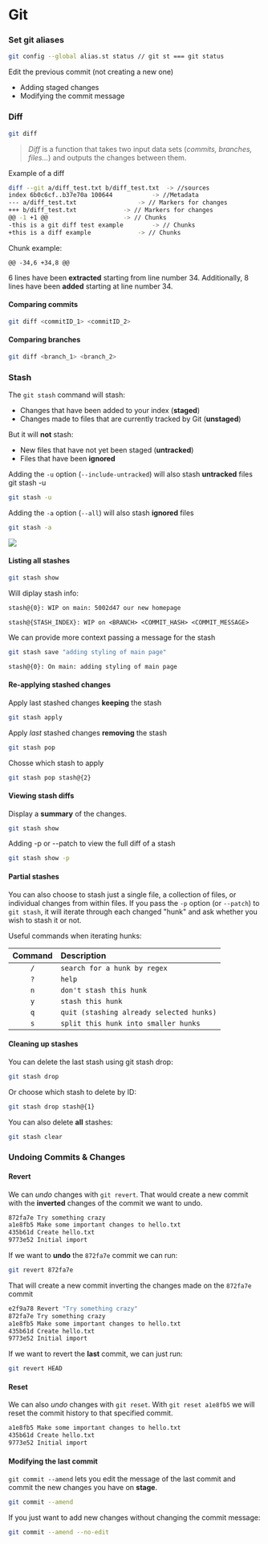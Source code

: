# Git

### Set git aliases

```bash
git config --global alias.st status // git st === git status
```

Edit the previous commit (not creating a new one)

-   Adding staged changes
-   Modifying the commit message

### Diff

```bash
git diff
```

> _Diff_ is a function that takes two input data sets (_commits, branches, files..._) and outputs the changes between them.

Example of a diff

```bash
diff --git a/diff_test.txt b/diff_test.txt	-> //sources
index 6b0c6cf..b37e70a 100644 			-> //Metadata
--- a/diff_test.txt 				-> // Markers for changes
+++ b/diff_test.txt				-> // Markers for changes
@@ -1 +1 @@  					-> // Chunks
-this is a git diff test example 		-> // Chunks
+this is a diff example 			-> // Chunks
```

Chunk example:

    @@ -34,6 +34,8 @@

6 lines have been **extracted** starting from line number 34. Additionally, 8 lines have been **added** starting at line number 34.

#### Comparing commits

```bash
git diff <commitID_1> <commitID_2>
```

#### Comparing branches

```bash
git diff <branch_1> <branch_2>
```

### Stash

The `git stash` command will stash:

-   Changes that have been added to your index (**staged**)
-   Changes made to files that are currently tracked by Git (**unstaged**)

But it will **not** stash:

-   New files that have not yet been staged (**untracked**)
-   Files that have been **ignored**

Adding the `-u` option (`--include-untracked`) will also stash **untracked** files
git stash -u

```bash
git stash -u
```

Adding the `-a` option (`--all`) will also stash **ignored** files

```bash
git stash -a
```

![](https://wac-cdn.atlassian.com/dam/jcr:d6fec41a-dc66-4af6-8b0f-c23d271eaf8e/01.svg?cdnVersion=2221)

#### Listing all stashes

```bash
git stash show
```

Will diplay stash info:

```bash
stash@{0}: WIP on main: 5002d47 our new homepage
```

    stash@{STASH_INDEX}: WIP on <BRANCH> <COMMIT_HASH> <COMMIT_MESSAGE>

We can provide more context passing a message for the stash

```bash
git stash save "adding styling of main page"
```

```bash
stash@{0}: On main: adding styling of main page
```

#### Re-applying stashed changes

Apply last stashed changes **keeping** the stash

```bash
git stash apply
```

Apply _last_ stashed changes **removing** the stash

```bash
git stash pop
```

Chosse which stash to apply

```bash
git stash pop stash@{2}
```

#### Viewing stash diffs

Display a **summary** of the changes.

```bash
git stash show
```

Adding -p or --patch to view the full diff of a stash

```bash
git stash show -p
```

#### Partial stashes

You can also choose to stash just a single file, a collection of files, or individual changes from within files. If you pass the `-p` option (or `--patch`) to `git stash`, it will iterate through each changed "hunk" and ask whether you wish to stash it or not.

Useful commands when iterating hunks:

| Command | Description                              |
| :-----: | :--------------------------------------- |
|   `/`   | `search for a hunk by regex`             |
|   `?`   | `help`                                   |
|   `n`   | `don't stash this hunk`                  |
|   `y`   | `stash this hunk`                        |
|   `q`   | `quit (stashing already selected hunks)` |
|   `s`   | `split this hunk into smaller hunks`     |

#### Cleaning up stashes

You can delete the last stash using git stash drop:

```bash
git stash drop
```

Or choose which stash to delete by ID:

```bash
git stash drop stash@{1}
```

You can also delete **all** stashes:

```bash
git stash clear
```

### Undoing Commits & Changes

#### Revert

We can _undo_ changes with `git revert`. That would create a new commit with the **inverted** changes of the commit we want to undo.

```bash
872fa7e Try something crazy
a1e8fb5 Make some important changes to hello.txt
435b61d Create hello.txt
9773e52 Initial import
```

If we want to **undo** the `872fa7e` commit we can run:

```bash
git revert 872fa7e
```

That will create a new commit inverting the changes made on the `872fa7e` commit

```bash
e2f9a78 Revert "Try something crazy"
872fa7e Try something crazy
a1e8fb5 Make some important changes to hello.txt
435b61d Create hello.txt
9773e52 Initial import
```

If we want to revert the **last** commit, we can just run:

```bash
git revert HEAD
```

#### Reset

We can also _undo_ changes with `git reset`. With `git reset a1e8fb5` we will reset the commit history to that specified commit.

```bash
a1e8fb5 Make some important changes to hello.txt
435b61d Create hello.txt
9773e52 Initial import
```

#### Modifying the last commit

`git commit --amend` lets you edit the message of the last commit and commit the new changes you have on **stage**.

```bash
git commit --amend
```

If you just want to add new changes without changing the commit message:

```bash
git commit --amend --no-edit
```
